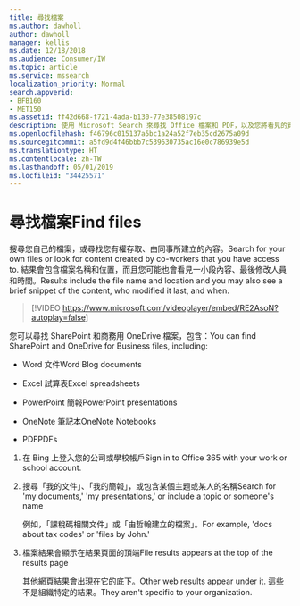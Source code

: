 ```yaml
---
title: 尋找檔案
ms.author: dawholl
author: dawholl
manager: kellis
ms.date: 12/18/2018
ms.audience: Consumer/IW
ms.topic: article
ms.service: mssearch
localization_priority: Normal
search.appverid:
- BFB160
- MET150
ms.assetid: ff42d668-f721-4ada-b130-77e38508197c
description: 使用 Microsoft Search 來尋找 Office 檔案和 PDF，以及您將看見的資訊
ms.openlocfilehash: f46796c015137a5bc1a24a52f7eb35cd2675a09d
ms.sourcegitcommit: a5fd9d4f46bbb7c539630735ac16e0c786939e5d
ms.translationtype: HT
ms.contentlocale: zh-TW
ms.lasthandoff: 05/01/2019
ms.locfileid: "34425571"
---
```

# <a name="find-files"></a><span data-ttu-id="efaec-103">尋找檔案</span><span class="sxs-lookup"><span data-stu-id="efaec-103">Find files</span></span>

<span data-ttu-id="efaec-104">搜尋您自己的檔案，或尋找您有權存取、由同事所建立的內容。</span><span class="sxs-lookup"><span data-stu-id="efaec-104">Search for your own files or look for content created by co-workers that you have access to.</span></span> <span data-ttu-id="efaec-105">結果會包含檔案名稱和位置，而且您可能也會看見一小段內容、最後修改人員和時間。</span><span class="sxs-lookup"><span data-stu-id="efaec-105">Results include the file name and location and you may also see a brief snippet of the content, who modified it last, and when.</span></span>
  
> [!VIDEO https://www.microsoft.com/videoplayer/embed/RE2AsoN?autoplay=false]
  
<span data-ttu-id="efaec-106">您可以尋找 SharePoint 和商務用 OneDrive 檔案，包含：</span><span class="sxs-lookup"><span data-stu-id="efaec-106">You can find SharePoint and OneDrive for Business files, including:</span></span>
  
- <span data-ttu-id="efaec-107">Word 文件</span><span class="sxs-lookup"><span data-stu-id="efaec-107">Word Blog documents</span></span>
    
- <span data-ttu-id="efaec-108">Excel 試算表</span><span class="sxs-lookup"><span data-stu-id="efaec-108">Excel spreadsheets</span></span>
    
- <span data-ttu-id="efaec-109">PowerPoint 簡報</span><span class="sxs-lookup"><span data-stu-id="efaec-109">PowerPoint presentations</span></span>
    
- <span data-ttu-id="efaec-110">OneNote 筆記本</span><span class="sxs-lookup"><span data-stu-id="efaec-110">OneNote Notebooks</span></span>
    
- <span data-ttu-id="efaec-111">PDF</span><span class="sxs-lookup"><span data-stu-id="efaec-111">PDFs</span></span>
    
1. <span data-ttu-id="efaec-112">在 Bing 上登入您的公司或學校帳戶</span><span class="sxs-lookup"><span data-stu-id="efaec-112">Sign in to Office 365 with your work or school account.</span></span>
    
2. <span data-ttu-id="efaec-113">搜尋「我的文件」、「我的簡報」，或包含某個主題或某人的名稱</span><span class="sxs-lookup"><span data-stu-id="efaec-113">Search for 'my documents,' 'my presentations,' or include a topic or someone's name</span></span>
    
    <span data-ttu-id="efaec-114">例如，「課稅碼相關文件」或「由哲翰建立的檔案」。</span><span class="sxs-lookup"><span data-stu-id="efaec-114">For example, 'docs about tax codes' or 'files by John.'</span></span>
    
3. <span data-ttu-id="efaec-115">檔案結果會顯示在結果頁面的頂端</span><span class="sxs-lookup"><span data-stu-id="efaec-115">File results appears at the top of the results page</span></span>
    
    <span data-ttu-id="efaec-116">其他網頁結果會出現在它的底下。</span><span class="sxs-lookup"><span data-stu-id="efaec-116">Other web results appear under it.</span></span> <span data-ttu-id="efaec-117">這些不是組織特定的結果。</span><span class="sxs-lookup"><span data-stu-id="efaec-117">They aren't specific to your organization.</span></span>


